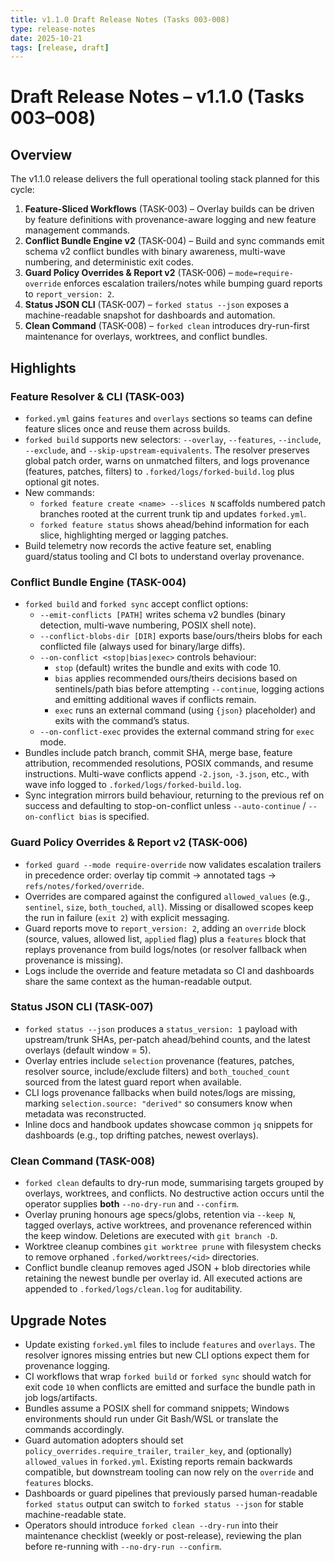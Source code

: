 ```yaml
---
title: v1.1.0 Draft Release Notes (Tasks 003-008)
type: release-notes
date: 2025-10-21
tags: [release, draft]
---
```


# Draft Release Notes – v1.1.0 (Tasks 003–008)

## Overview
The v1.1.0 release delivers the full operational tooling stack planned for this cycle:

1. **Feature-Sliced Workflows** (TASK-003) – Overlay builds can be driven by feature definitions with provenance-aware logging and new feature management commands.
2. **Conflict Bundle Engine v2** (TASK-004) – Build and sync commands emit schema v2 conflict bundles with binary awareness, multi-wave numbering, and deterministic exit codes.
3. **Guard Policy Overrides & Report v2** (TASK-006) – `mode=require-override` enforces escalation trailers/notes while bumping guard reports to `report_version: 2`.
4. **Status JSON CLI** (TASK-007) – `forked status --json` exposes a machine-readable snapshot for dashboards and automation.
5. **Clean Command** (TASK-008) – `forked clean` introduces dry-run-first maintenance for overlays, worktrees, and conflict bundles.

## Highlights

### Feature Resolver & CLI (TASK-003)
- `forked.yml` gains `features` and `overlays` sections so teams can define feature slices once and reuse them across builds.
- `forked build` supports new selectors: `--overlay`, `--features`, `--include`, `--exclude`, and `--skip-upstream-equivalents`. The resolver preserves global patch order, warns on unmatched filters, and logs provenance (features, patches, filters) to `.forked/logs/forked-build.log` plus optional git notes.
- New commands:
  - `forked feature create <name> --slices N` scaffolds numbered patch branches rooted at the current trunk tip and updates `forked.yml`.
  - `forked feature status` shows ahead/behind information for each slice, highlighting merged or lagging patches.
- Build telemetry now records the active feature set, enabling guard/status tooling and CI bots to understand overlay provenance.

### Conflict Bundle Engine (TASK-004)
- `forked build` and `forked sync` accept conflict options:
  - `--emit-conflicts [PATH]` writes schema v2 bundles (binary detection, multi-wave numbering, POSIX shell note).
  - `--conflict-blobs-dir [DIR]` exports base/ours/theirs blobs for each conflicted file (always used for binary/large diffs).
  - `--on-conflict <stop|bias|exec>` controls behaviour:
    - `stop` (default) writes the bundle and exits with code 10.
    - `bias` applies recommended ours/theirs decisions based on sentinels/path bias before attempting `--continue`, logging actions and emitting additional waves if conflicts remain.
    - `exec` runs an external command (using `{json}` placeholder) and exits with the command’s status.
  - `--on-conflict-exec` provides the external command string for `exec` mode.
- Bundles include patch branch, commit SHA, merge base, feature attribution, recommended resolutions, POSIX commands, and resume instructions. Multi-wave conflicts append `-2.json`, `-3.json`, etc., with wave info logged to `.forked/logs/forked-build.log`.
- Sync integration mirrors build behaviour, returning to the previous ref on success and defaulting to stop-on-conflict unless `--auto-continue` / `--on-conflict bias` is specified.

### Guard Policy Overrides & Report v2 (TASK-006)
- `forked guard --mode require-override` now validates escalation trailers in precedence order: overlay tip commit → annotated tags → `refs/notes/forked/override`.
- Overrides are compared against the configured `allowed_values` (e.g., `sentinel`, `size`, `both_touched`, `all`). Missing or disallowed scopes keep the run in failure (`exit 2`) with explicit messaging.
- Guard reports move to `report_version: 2`, adding an `override` block (source, values, allowed list, `applied` flag) plus a `features` block that replays provenance from build logs/notes (or resolver fallback when provenance is missing).
- Logs include the override and feature metadata so CI and dashboards share the same context as the human-readable output.

### Status JSON CLI (TASK-007)
- `forked status --json` produces a `status_version: 1` payload with upstream/trunk SHAs, per-patch ahead/behind counts, and the latest overlays (default window = 5).
- Overlay entries include `selection` provenance (features, patches, resolver source, include/exclude filters) and `both_touched_count` sourced from the latest guard report when available.
- CLI logs provenance fallbacks when build notes/logs are missing, marking `selection.source: "derived"` so consumers know when metadata was reconstructed.
- Inline docs and handbook updates showcase common `jq` snippets for dashboards (e.g., top drifting patches, newest overlays).

### Clean Command (TASK-008)
- `forked clean` defaults to dry-run mode, summarising targets grouped by overlays, worktrees, and conflicts. No destructive action occurs until the operator supplies **both** `--no-dry-run` and `--confirm`.
- Overlay pruning honours age specs/globs, retention via `--keep N`, tagged overlays, active worktrees, and provenance referenced within the keep window. Deletions are executed with `git branch -D`.
- Worktree cleanup combines `git worktree prune` with filesystem checks to remove orphaned `.forked/worktrees/<id>` directories.
- Conflict bundle cleanup removes aged JSON + blob directories while retaining the newest bundle per overlay id. All executed actions are appended to `.forked/logs/clean.log` for auditability.

## Upgrade Notes
- Update existing `forked.yml` files to include `features` and `overlays`. The resolver ignores missing entries but new CLI options expect them for provenance logging.
- CI workflows that wrap `forked build` or `forked sync` should watch for exit code `10` when conflicts are emitted and surface the bundle path in job logs/artifacts.
- Bundles assume a POSIX shell for command snippets; Windows environments should run under Git Bash/WSL or translate the commands accordingly.
- Guard automation adopters should set `policy_overrides.require_trailer`, `trailer_key`, and (optionally) `allowed_values` in `forked.yml`. Existing reports remain backwards compatible, but downstream tooling can now rely on the `override` and `features` blocks.
- Dashboards or guard pipelines that previously parsed human-readable `forked status` output can switch to `forked status --json` for stable machine-readable state.
- Operators should introduce `forked clean --dry-run` into their maintenance checklist (weekly or post-release), reviewing the plan before re-running with `--no-dry-run --confirm`.
